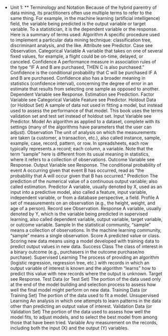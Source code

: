 * Unit 1:
**  Terminology and Notation
Because of the hybrid parentry of data mining, its practitioners often
use multiple terms to refer to the same thing. For example, in the
machine learning (artificial intelligence) field, the variable being
predicted is the output variable or target variable. To a statistician, it is
the dependent variable or the response. Here is a summary of terms
used:
Algorithm A specific procedure used to implement a particular
data mining technique: classification tree, discriminant analysis,
and the like.
Attribute see Predictor.
Case see Observation.
Categorical Variable A variable that takes on one of several
fixed values, for example, a flight could be on-time, delayed, or
canceled.
Confidence A performance measure in association rules of the
type “IF A and B are purchased, THEN C is also purchased.”
Confidence is the conditional probability that C will be purchased
IF A and B are purchased.
Confidence also has a broader meaning in statistics (confidence
interval), concerning the degree of error in an estimate that
results from selecting one sample as opposed to another.
Dependent Variable see Response.
Estimation see Prediction.
Factor Variable see Categorical Variable
Feature see Predictor.
Holdout Data (or Holdout Set) A sample of data not used in
fitting a model, but instead used to assess the performance of that
model. This book uses the terms validation set and test set
instead of holdout set.
Input Variable see Predictor.
Model An algorithm as applied to a dataset, complete with its
settings (many of the algorithms have parameters that the user
can adjust).
Observation The unit of analysis on which the measurements
are taken (a customer, a transaction, etc.), also called instance,
sample, example, case, record, pattern, or row. In spreadsheets,
each row typically represents a record; each column, a variable.
Note that the term “sample” here is different from its usual
meaning in statistics, where it refers to a collection of
observations.
Outcome Variable see Response.
Output Variable see Response.
The conditional probability of event A occurring given
that event B has occurred, read as “the probability that A will
occur given that B has occurred.”
Prediction The prediction of the numerical value of a
continuous output variable; also called estimation.
Predictor A variable, usually denoted by X, used as an input into
a predictive model, also called a feature, input variable,
independent variable, or from a database perspective, a field.
Profile A set of measurements on an observation (e.g., the
height, weight, and age of a person).
Record see Observation.
Response A variable, usually denoted by Y, which is the variable
being predicted in supervised learning, also called dependent
variable, output variable, target variable, or outcome variable.
Sample In the statistical community, “sample” means a
collection of observations. In the machine learning community,
“sample” means a single observation.
Score A predicted value or class. Scoring new data means using
a model developed with training data to predict output values in
new data.
Success Class The class of interest in a binary outcome (e.g.,
purchasers in the outcome purchase/no purchase).
Supervised Learning The process of providing an algorithm
(logistic regression, regression tree, etc.) with records in which an
output variable of interest is known and the algorithm “learns”
how to predict this value with new records where the output is
unknown.
Target see Response.
Test Data (or Test Set) The portion of the data used only at the
end of the model building and selection process to assess how well
the final model might perform on new data.
Training Data (or Training Set) The portion of the data used
to fit a model.
Unsupervised Learning An analysis in which one attempts to
learn patterns in the data other than predicting an output value of
interest.
Validation Data (or Validation Set) The portion of the data
used to assess how well the model fits, to adjust models, and to
select the best model from among those that have been tried.
Variable Any measurement on the records, including both the
input (X) and the output (Y) variables.
